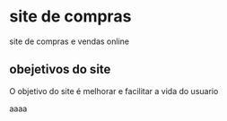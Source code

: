 # site de compras
site de compras e vendas online  

<h2> obejetivos do site </h2> 
O objetivo do site é melhorar e facilitar a vida do usuario 

aaaa 